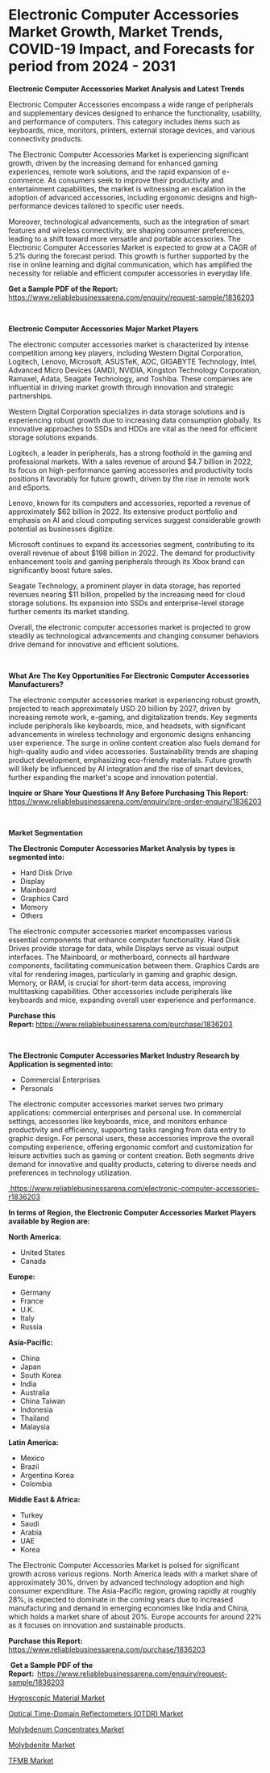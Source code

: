 <p><h1>Electronic Computer Accessories Market Growth, Market Trends, COVID-19 Impact, and Forecasts for period from 2024 - 2031</h1></p><p><strong>Electronic Computer Accessories Market Analysis and Latest Trends</strong></p>
<p><p>Electronic Computer Accessories encompass a wide range of peripherals and supplementary devices designed to enhance the functionality, usability, and performance of computers. This category includes items such as keyboards, mice, monitors, printers, external storage devices, and various connectivity products. </p><p>The Electronic Computer Accessories Market is experiencing significant growth, driven by the increasing demand for enhanced gaming experiences, remote work solutions, and the rapid expansion of e-commerce. As consumers seek to improve their productivity and entertainment capabilities, the market is witnessing an escalation in the adoption of advanced accessories, including ergonomic designs and high-performance devices tailored to specific user needs.</p><p>Moreover, technological advancements, such as the integration of smart features and wireless connectivity, are shaping consumer preferences, leading to a shift toward more versatile and portable accessories. The Electronic Computer Accessories Market is expected to grow at a CAGR of 5.2% during the forecast period. This growth is further supported by the rise in online learning and digital communication, which has amplified the necessity for reliable and efficient computer accessories in everyday life.</p></p>
<p><strong>Get a Sample PDF of the Report:&nbsp;</strong> <a href="https://www.reliablebusinessarena.com/enquiry/request-sample/1836203?utm_campaign=1347&utm_medium=2&utm_source=Github&utm_content=ia&utm_term=16102024&utm_id=electronic-computer-accessories">https://www.reliablebusinessarena.com/enquiry/request-sample/1836203</a></p>
<p>&nbsp;</p>
<p><strong>Electronic Computer Accessories Major Market Players</strong></p>
<p><p>The electronic computer accessories market is characterized by intense competition among key players, including Western Digital Corporation, Logitech, Lenovo, Microsoft, ASUSTeK, AOC, GIGABYTE Technology, Intel, Advanced Micro Devices (AMD), NVIDIA, Kingston Technology Corporation, Ramaxel, Adata, Seagate Technology, and Toshiba. These companies are influential in driving market growth through innovation and strategic partnerships.</p><p>Western Digital Corporation specializes in data storage solutions and is experiencing robust growth due to increasing data consumption globally. Its innovative approaches to SSDs and HDDs are vital as the need for efficient storage solutions expands.</p><p>Logitech, a leader in peripherals, has a strong foothold in the gaming and professional markets. With a sales revenue of around $4.7 billion in 2022, its focus on high-performance gaming accessories and productivity tools positions it favorably for future growth, driven by the rise in remote work and eSports.</p><p>Lenovo, known for its computers and accessories, reported a revenue of approximately $62 billion in 2022. Its extensive product portfolio and emphasis on AI and cloud computing services suggest considerable growth potential as businesses digitize.</p><p>Microsoft continues to expand its accessories segment, contributing to its overall revenue of about $198 billion in 2022. The demand for productivity enhancement tools and gaming peripherals through its Xbox brand can significantly boost future sales.</p><p>Seagate Technology, a prominent player in data storage, has reported revenues nearing $11 billion, propelled by the increasing need for cloud storage solutions. Its expansion into SSDs and enterprise-level storage further cements its market standing.</p><p>Overall, the electronic computer accessories market is projected to grow steadily as technological advancements and changing consumer behaviors drive demand for innovative and efficient solutions.</p></p>
<p>&nbsp;</p>
<p><strong>What Are The Key Opportunities For Electronic Computer Accessories Manufacturers?</strong></p>
<p><p>The electronic computer accessories market is experiencing robust growth, projected to reach approximately USD 20 billion by 2027, driven by increasing remote work, e-gaming, and digitalization trends. Key segments include peripherals like keyboards, mice, and headsets, with significant advancements in wireless technology and ergonomic designs enhancing user experience. The surge in online content creation also fuels demand for high-quality audio and video accessories. Sustainability trends are shaping product development, emphasizing eco-friendly materials. Future growth will likely be influenced by AI integration and the rise of smart devices, further expanding the market's scope and innovation potential.</p></p>
<p><strong>Inquire or Share Your Questions If Any Before Purchasing This Report:</strong> <a href="https://www.reliablebusinessarena.com/enquiry/pre-order-enquiry/1836203?utm_campaign=1347&utm_medium=2&utm_source=Github&utm_content=ia&utm_term=16102024&utm_id=electronic-computer-accessories">https://www.reliablebusinessarena.com/enquiry/pre-order-enquiry/1836203</a></p>
<p>&nbsp;</p>
<p><strong>Market Segmentation</strong></p>
<p><strong>The Electronic Computer Accessories Market Analysis by types is segmented into:</strong></p>
<p><ul><li>Hard Disk Drive</li><li>Display</li><li>Mainboard</li><li>Graphics Card</li><li>Memory</li><li>Others</li></ul></p>
<p><p>The electronic computer accessories market encompasses various essential components that enhance computer functionality. Hard Disk Drives provide storage for data, while Displays serve as visual output interfaces. The Mainboard, or motherboard, connects all hardware components, facilitating communication between them. Graphics Cards are vital for rendering images, particularly in gaming and graphic design. Memory, or RAM, is crucial for short-term data access, improving multitasking capabilities. Other accessories include peripherals like keyboards and mice, expanding overall user experience and performance.</p></p>
<p><strong>Purchase this Report:&nbsp;</strong><a href="https://www.reliablebusinessarena.com/purchase/1836203?utm_campaign=1347&utm_medium=2&utm_source=Github&utm_content=ia&utm_term=16102024&utm_id=electronic-computer-accessories">https://www.reliablebusinessarena.com/purchase/1836203</a></p>
<p>&nbsp;</p>
<p><strong>The Electronic Computer Accessories Market Industry Research by Application is segmented into:</strong></p>
<p><ul><li>Commercial Enterprises</li><li>Personals</li></ul></p>
<p><p>The electronic computer accessories market serves two primary applications: commercial enterprises and personal use. In commercial settings, accessories like keyboards, mice, and monitors enhance productivity and efficiency, supporting tasks ranging from data entry to graphic design. For personal users, these accessories improve the overall computing experience, offering ergonomic comfort and customization for leisure activities such as gaming or content creation. Both segments drive demand for innovative and quality products, catering to diverse needs and preferences in technology utilization.</p></p>
<p><a href="https://www.reliablebusinessarena.com/electronic-computer-accessories-r1836203?utm_campaign=1347&utm_medium=2&utm_source=Github&utm_content=ia&utm_term=16102024&utm_id=electronic-computer-accessories">&nbsp;https://www.reliablebusinessarena.com/electronic-computer-accessories-r1836203</a></p>
<p><strong>In terms of Region, the Electronic Computer Accessories Market Players available by Region are:</strong></p>
<p>
    <p> <strong> North America: </strong>
        <ul>
            <li>United States</li>
            <li>Canada</li>
        </ul>
        </p> 
    <p> <strong> Europe: </strong>
        <ul>
            <li>Germany</li>
            <li>France</li>
            <li>U.K.</li>
            <li>Italy</li>
            <li>Russia</li>
        </ul>
        </p> 
    <p> <strong> Asia-Pacific: </strong>
        <ul>
            <li>China</li>
            <li>Japan</li>
            <li>South Korea</li>
            <li>India</li>
            <li>Australia</li>
            <li>China Taiwan</li>
            <li>Indonesia</li>
            <li>Thailand</li>
            <li>Malaysia</li>
        </ul>
        </p> 
    <p> <strong> Latin America: </strong>
        <ul>
            <li>Mexico</li>
            <li>Brazil</li>
            <li>Argentina Korea</li>
            <li>Colombia</li>
        </ul>
        </p> 
    <p> <strong> Middle East & Africa: </strong>
        <ul>
            <li>Turkey</li>
            <li>Saudi</li>
            <li>Arabia</li>
            <li>UAE</li>
            <li>Korea</li>
        </ul>
    </p>
    </p>
<p><p>The Electronic Computer Accessories Market is poised for significant growth across various regions. North America leads with a market share of approximately 30%, driven by advanced technology adoption and high consumer expenditure. The Asia-Pacific region, growing rapidly at roughly 28%, is expected to dominate in the coming years due to increased manufacturing and demand in emerging economies like India and China, which holds a market share of about 20%. Europe accounts for around 22% as it focuses on innovation and sustainable products.</p></p>
<p><strong>Purchase this Report: </strong><a href="https://www.reliablebusinessarena.com/purchase/1836203?utm_campaign=1347&utm_medium=2&utm_source=Github&utm_content=ia&utm_term=16102024&utm_id=electronic-computer-accessories">https://www.reliablebusinessarena.com/purchase/1836203</a></p>
<p>&nbsp;<strong>Get a Sample PDF of the Report:&nbsp;&nbsp;</strong><a href="https://www.reliablebusinessarena.com/enquiry/request-sample/1836203?utm_campaign=1347&utm_medium=2&utm_source=Github&utm_content=ia&utm_term=16102024&utm_id=electronic-computer-accessories">https://www.reliablebusinessarena.com/enquiry/request-sample/1836203</a></p>
<p><strong></strong></p>
<p><p><a href="https://www.linkedin.com/pulse/hygroscopic-material-revenue-growth-report-2024-2031-crowd-data-243lc?utm_campaign=1347&utm_medium=2&utm_source=Github&utm_content=ia&utm_term=16102024&utm_id=electronic-computer-accessories">Hygroscopic Material Market</a></p><p><a href="https://github.com/AKSHATREPORTPRIME/Market-Research-Report-List-6/blob/main/optical-time-domain-reflectometers-otdr-market.md?utm_campaign=1347&utm_medium=2&utm_source=Github&utm_content=ia&utm_term=16102024&utm_id=electronic-computer-accessories">Optical Time-Domain Reflectometers (OTDR) Market</a></p><p><a href="https://www.linkedin.com/pulse/disruption-innovation-molybdenum-concentrates-industry-market-ip6oc?utm_campaign=1347&utm_medium=2&utm_source=Github&utm_content=ia&utm_term=16102024&utm_id=electronic-computer-accessories">Molybdenum Concentrates Market</a></p><p><a href="https://www.linkedin.com/pulse/molybdenite-mosaic-piecing-together-global-market-dynamics-39vic?utm_campaign=1347&utm_medium=2&utm_source=Github&utm_content=ia&utm_term=16102024&utm_id=electronic-computer-accessories">Molybdenite Market</a></p><p><a href="https://www.linkedin.com/pulse/decoding-tfmb-industry-dynamics-strategic-imperatives-2024-2031-d2z1c?utm_campaign=1347&utm_medium=2&utm_source=Github&utm_content=ia&utm_term=16102024&utm_id=electronic-computer-accessories">TFMB Market</a></p></p>